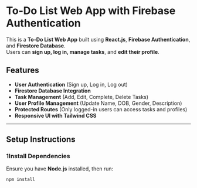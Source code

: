 # To-Do List Web App with Firebase Authentication

This is a **To-Do List Web App** built using **React.js**, **Firebase Authentication**, and **Firestore Database**.  
Users can **sign up, log in, manage tasks**, and **edit their profile**.  

## Features
-  **User Authentication** (Sign up, Log in, Log out)
-  **Firestore Database Integration**
-  **Task Management** (Add, Edit, Complete, Delete Tasks)
-  **User Profile Management** (Update Name, DOB, Gender, Description)
-  **Protected Routes** (Only logged-in users can access tasks and profiles)
-  **Responsive UI with Tailwind CSS**

---

## **Setup Instructions**

### **1️Install Dependencies**
Ensure you have **Node.js** installed, then run:
```bash
npm install
